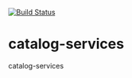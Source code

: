 [![Build Status](https://drone.io/github.com/masters/catalog-services/status.png)](https://drone.io/github.com/masters/catalog-services/latest)

# catalog-services
catalog-services
